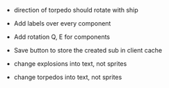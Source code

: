 - direction of torpedo should rotate with ship

- Add labels over every component

- Add rotation Q, E for components

- Save button to store the created sub in client cache

- change explosions into text, not sprites

- change torpedos into text, not sprites